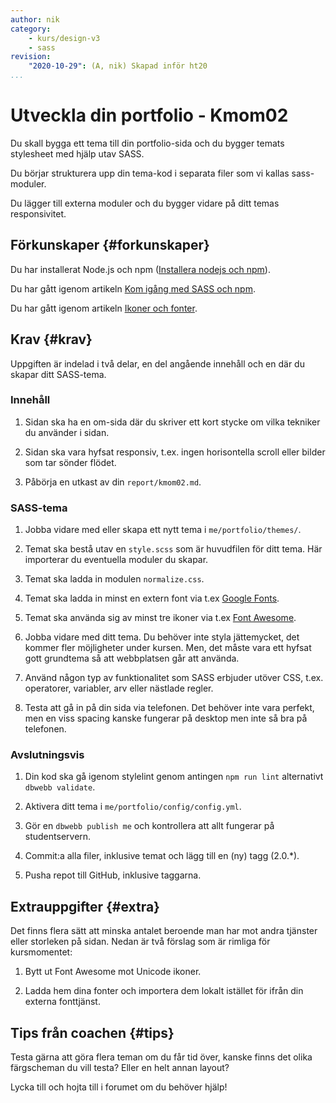 ```yaml
---
author: nik
category:
    - kurs/design-v3
    - sass
revision:
    "2020-10-29": (A, nik) Skapad inför ht20
...
```

Utveckla din portfolio - Kmom02
===================================

Du skall bygga ett tema till din portfolio-sida och du bygger temats stylesheet med hjälp utav SASS.

Du börjar strukturera upp din tema-kod i separata filer som vi kallas sass-moduler.

Du lägger till externa moduler och du bygger vidare på ditt temas responsivitet.

<!--more-->

Förkunskaper {#forkunskaper}
-----------------------

Du har installerat Node.js och npm ([Installera nodejs och npm](labbmiljo/node-och-npm)).

Du har gått igenom artikeln [Kom igång med SASS och npm](kunskap/kom-igang-med-sass-och-npm).

Du har gått igenom artikeln [Ikoner och fonter](#).

Krav {#krav}
-----------------------

Uppgiften är indelad i två delar, en del angående innehåll och en där du skapar ditt SASS-tema.

### Innehåll

1. Sidan ska ha en om-sida där du skriver ett kort stycke om vilka tekniker du använder i sidan.

1. Sidan ska vara hyfsat responsiv, t.ex. ingen horisontella scroll eller bilder som tar sönder flödet.

1. Påbörja en utkast av din `report/kmom02.md`.

### SASS-tema

1. Jobba vidare med eller skapa ett nytt tema i `me/portfolio/themes/`.

1. Temat ska bestå utav en `style.scss` som är huvudfilen för ditt tema. Här importerar du eventuella moduler du skapar.

1. Temat ska ladda in modulen `normalize.css`.

1. Temat ska ladda in minst en extern font via t.ex [Google Fonts](https://fonts.google.com/).

1. Temat ska använda sig av minst tre ikoner via t.ex [Font Awesome](https://fontawesome.com/).

1. Jobba vidare med ditt tema. Du behöver inte styla jättemycket, det kommer fler möjligheter under kursen. Men, det måste vara ett hyfsat gott grundtema så att webbplatsen går att använda.

1. Använd någon typ av funktionalitet som SASS erbjuder utöver CSS, t.ex. operatorer, variabler, arv eller nästlade regler.

1. Testa att gå in på din sida via telefonen. Det behöver inte vara perfekt, men en viss spacing kanske fungerar på desktop men inte så bra på telefonen.

### Avslutningsvis

1. Din kod ska gå igenom stylelint genom antingen `npm run lint` alternativt `dbwebb validate`.

1. Aktivera ditt tema i `me/portfolio/config/config.yml`.

1. Gör en `dbwebb publish me` och kontrollera att allt fungerar på studentservern.

1. Commit:a alla filer, inklusive temat och lägg till en (ny) tagg (2.0.\*).

1. Pusha repot till GitHub, inklusive taggarna.


Extrauppgifter {#extra}
-----------------------

Det finns flera sätt att minska antalet beroende man har mot andra tjänster eller storleken på sidan. Nedan är två förslag som är rimliga för kursmomentet:

1. Bytt ut Font Awesome mot Unicode ikoner.

1. Ladda hem dina fonter och importera dem lokalt istället för ifrån din externa fonttjänst.


Tips från coachen {#tips}
-----------------------

Testa gärna att göra flera teman om du får tid över, kanske finns det olika färgscheman du vill testa? Eller en helt annan layout?

Lycka till och hojta till i forumet om du behöver hjälp!
